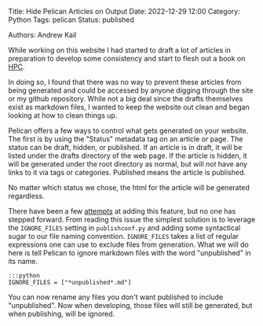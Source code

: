 Title: Hide Pelican Articles on Output
Date: 2022-12-29 12:00
Category: Python
Tags: pelican
Status: published

Authors: Andrew Kail

While working on this website I had started to draft a lot of articles in preparation
to develop some consistency and start to flesh out a book on [HPC](https://hpc.kail.io).

In doing so, I found that there was no way to prevent these articles from being generated and could be
accessed by anyone digging through the site or my github repository.  While not a big deal since the drafts
themselves exist as markdown files, I wanted to keep the website out clean and began looking at how to clean things up.

Pelican offers a few ways to control what gets generated on your website.  The first is by using the "Status" metadata
tag on an article or page.  The status can be draft, hidden, or published.  If an article is in draft, it will be listed under
the drafts directory of the web page.  If the article is hidden, it will be generated under the root directory as normal,
but will not have any links to it via tags or categories.  Published means the article is published.  

No matter which status we chose, the html for the article will be generated regardless. 

There have been a few [attempts](https://github.com/getpelican/pelican/issues/1965) at adding this feature, but
no one has stepped forward.  From reading this issue the simplest solution is to leverage the `IGNORE_FILES` setting
in `publishconf.py` and adding some syntactical sugar to our file naming convention. `IGNORE_FILES` takes a list of regular
expressions one can use to exclude files from generation.  What we will do here is tell Pelican to ignore markdown files with the word
"unpublished" in its name.


    :::python
    IGNORE_FILES = ["*unpublished*.md"]

You can now rename any files you don't want published to include "unpublished". Now when developing, those files will still be generated, but when publishing, will be ignored.
